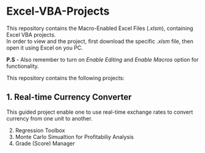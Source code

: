 # Excel-VBA-Projects
This repository contains the Macro-Enabled Excel Files (_.xlsm_), containing Excel VBA projects.<br/>
In order to view and the project, first download the specific _.xlsm_ file, then open it using Excel on you PC.<br/>

**P.S** - Also remember to turn on _Enable Editing_ and _Enable Macros_ option for functionality.

This repository contains the following projects:
## 1. Real-time Currency Converter
This guided project enable one to use real-time exchange rates to convert currency from one unit to another.

2. Regression Toolbox
3. Monte Carlo Simualtion for Profitabiliy Analysis
4. Grade (Score) Manager
